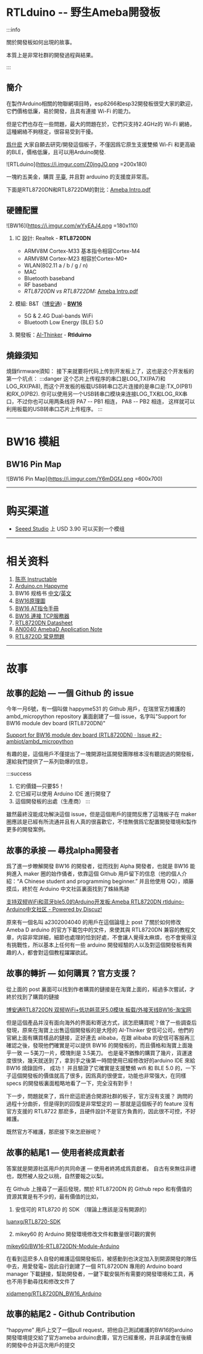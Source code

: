 # RTLduino -- 野生Ameba開發板

:::info

關於開發板如何出現的故事。

本質上是非常社群的開發過程與結果。

:::

## 簡介

在製作Arduino相關的物聯網項目時，esp8266和esp32開發板很受大家的歡迎，它們價格低廉，易於開發，且具有連接 Wi-Fi 的能力。

但是它們也存在一些問題，最大的問題在於，它們只支持2.4GHz的 Wi-Fi 網絡，這種網絡不夠穩定，很容易受到干擾。

[爲什麽](https://www.arduino.cn/thread-101986-1-1.html) 大家自願去研究/開發這個板子，不僅因爲它原生支援雙頻 Wi-Fi 和更高級的BLE，價格低廉，且可以用Arduino開發. 

![RTLduino](https://i.imgur.com/Z0jngJO.png =200x180)

一塊約五美金，購買 [平臺](https://www.aliexpress.com/item/1005001768102716.html), 并且對 arduuino 的支援度非常高。

下面是RTL8720DN和RTL8722DM的對比：[Ameba Intro.pdf](https://s3.us-west-2.amazonaws.com/secure.notion-static.com/d4f35900-2967-4128-8e8f-28381f2bd885/AmebaIntro.pdf?X-Amz-Algorithm=AWS4-HMAC-SHA256&X-Amz-Credential=AKIAT73L2G45O3KS52Y5%2F20210629%2Fus-west-2%2Fs3%2Faws4_request&X-Amz-Date=20210629T033530Z&X-Amz-Expires=86400&X-Amz-Signature=005ee99d6b908ed43339909f04e1a47657290a6a31f1cb1f77bf311a589270f6&X-Amz-SignedHeaders=host&response-content-disposition=filename%20%3D%22AmebaIntro.pdf%22)


## 硬體配置

![BW16](https://i.imgur.com/wYyEAJ4.png =180x110)

1. IC 設計: Realtek - **RTL8720DN**
    - ARMV8M Cortex-M33 基本指令相容Cortex-M4
    - ARMV8M Cortex-M23 相容於Cortex-M0+
    - WLAN(802.11 a / b / g / n)
    - MAC
    - Bluetooth baseband 
    - RF baseband
    - *RTL8720DN vs RTL8722DM:* [Ameba Intro.pdf](https://s3.us-west-2.amazonaws.com/secure.notion-static.com/d4f35900-2967-4128-8e8f-28381f2bd885/AmebaIntro.pdf?X-Amz-Algorithm=AWS4-HMAC-SHA256&X-Amz-Credential=AKIAT73L2G45O3KS52Y5%2F20210629%2Fus-west-2%2Fs3%2Faws4_request&X-Amz-Date=20210629T033530Z&X-Amz-Expires=86400&X-Amz-Signature=005ee99d6b908ed43339909f04e1a47657290a6a31f1cb1f77bf311a589270f6&X-Amz-SignedHeaders=host&response-content-disposition=filename%20%3D%22AmebaIntro.pdf%22)

2. 模組: B&T（[博安通](http://www.tech-now.com/product-3.html)) - [**BW16**](https://www.seeedstudio.com/Realtek8720DN-2-4G-5G-Dual-Bands-Wireless-and-BLE5-0-Combo-Module-p-4442.html)
    
    - 5G & 2.4G Dual-bands WiFi
    - Bluetooth Low Energy (BLE) 5.0
    
3. 開發板：[AI-Thinker](http://www.ai-thinker.com/index.html) - **Rtlduirno**

## 燒錄須知

燒錄firmware須知：
接下来就要将代码上传到开发板上了，这也是这个开发板的第一个坑点：
:::danger
这个芯片上传程序的串口是LOG_TX(PA7)和LOG_RX(PA8),
而这个开发板的板载USB转串口芯片连接的是串口是:TX_0(PB1)和RX_0(PB2).
你可以使用另一个USB转串口模块来连接LOG_TX和LOG_RX串口，不过你也可以用两条线将
PA7 -- PB1 相连，
PA8 -- PB2 相连，
这样就可以利用板载的USB转串口芯片上传程序。
:::


---

# BW16 模組

## BW16 Pin Map
![BW16 Pin Map](https://i.imgur.com/Y6mDGfJ.png =600x700)

---

# 购买渠道

- [Seeed Studio](https://www.seeedstudio.com/Realtek8720DN-2-4G-5G-Dual-Bands-Wireless-and-BLE5-0-Combo-Module-p-4442.html) 上 USD 3.90 可以买到一个模组

---

# 相关资料

1. [陈亮 Instructable](https://www.instructables.com/RTL8720DN/)
2. [Arduino.cn Happyme](https://www.arduino.cn/thread-101986-1-1.html)
3. BW16 规格书 [中文](https://docs.ai-thinker.com/_media/bw16_%E8%A7%84%E6%A0%BC%E4%B9%A6.pdf)/[英文](https://files.seeedstudio.com/products/102110419/Basic%20documents/bw16_product_specification_en.pdf)
4. [BW16原理圖](https://s3.us-west-2.amazonaws.com/secure.notion-static.com/90a215ac-8142-4afa-b4bc-ada15bc1f290/bw16_schematics-v1.0.pdf?X-Amz-Algorithm=AWS4-HMAC-SHA256&X-Amz-Credential=AKIAT73L2G45O3KS52Y5%2F20210629%2Fus-west-2%2Fs3%2Faws4_request&X-Amz-Date=20210629T124849Z&X-Amz-Expires=86400&X-Amz-Signature=d08950cb9664f2e4324454d47fe3fb6337528e84511809b044664b5206637eca&X-Amz-SignedHeaders=host&response-content-disposition=filename%20%3D%22bw16_schematics-v1.0.pdf%22)
5. [BW16 AT指令手冊](https://s3.us-west-2.amazonaws.com/secure.notion-static.com/e10afc80-951a-4e12-9f18-7f13ef1cc112/rtl8720d-at-commands-v2.4.1-20190814.pdf?X-Amz-Algorithm=AWS4-HMAC-SHA256&X-Amz-Credential=AKIAT73L2G45O3KS52Y5%2F20210629%2Fus-west-2%2Fs3%2Faws4_request&X-Amz-Date=20210629T124847Z&X-Amz-Expires=86400&X-Amz-Signature=f82dd51345d76296844aedb0451b5597a5f08b41db01e50446f492ed86c02733&X-Amz-SignedHeaders=host&response-content-disposition=filename%20%3D%22rtl8720d-at-commands-v2.4.1-20190814.pdf%22)
6. [BW16 連接 TCP服務器](https://zhuanlan.zhihu.com/p/281452883)
7. [RTL8720DN Datasheet](https://files.seeedstudio.com/products/102110419/Basic%20documents/00014457-UM0401-RTL872xD-Datasheet-v1.7_205016.pdf)
8. [AN0040 AmebaD Application Note](https://files.seeedstudio.com/products/102110419/Basic%20documents/00014218-AN0400-Ameba-D-Application-Note-v09_205022.pdf)
9. [RTL8720D 常見問題](https://s3.us-west-2.amazonaws.com/secure.notion-static.com/931f04e8-0918-4d77-b25d-a772f372834b/rtl8720d-FAQ-20190604.pdf?X-Amz-Algorithm=AWS4-HMAC-SHA256&X-Amz-Credential=AKIAT73L2G45O3KS52Y5%2F20210629%2Fus-west-2%2Fs3%2Faws4_request&X-Amz-Date=20210629T124631Z&X-Amz-Expires=86400&X-Amz-Signature=857617a8005c83b7e5ba88afe5f5f3d83e7b3c53552d2916bd30bbdc7085c781&X-Amz-SignedHeaders=host&response-content-disposition=filename%20%3D%22rtl8720d-FAQ-20190604.pdf%22)



---

# 故事

## 故事的起始 — 一個 Github 的 issue

今年一月6號，有一個叫做 happyme531 的 Github 用戶，在瑞昱官方維護的 ambd_micropython repository 裏面創建了一個 issue，名字叫"Support for BW16 module dev board (RTL8720DN)"

[Support for BW16 module dev board (RTL8720DN) · Issue #2 · ambiot/ambd_micropython](https://github.com/ambiot/ambd_micropython/issues/2)

有趣的是，這個用戶不僅提出了一塊開源社區開發團隊根本沒有聽説過的開發板，還給我們提供了一系列勁爆的信息，

:::success
1. 它的價錢—只要$5！
2. 它已經可以使用 Arduino IDE 進行開發了
3. 這個開發板的出處（生產商）
:::

雖然最終沒能成功解決這個 issue，但是這個用戶的提問反應了這塊板子在 maker 圈應該是已經有所流通并且有人真的很喜歡它，不惜無償爲它配置開發環境和製作更多的開發案例。

## 故事的承接 — 尋找alpha開發者

爲了進一步瞭解開發 BW16 的開發者，從而找到 Alpha 開發者，也就是 BW16 能夠進入 maker 圈的始作俑者，依靠這個 Github 用戶留下的信息（他的個人介紹：“A Chinese student and programming beginner.” 并且他使用 QQ），順藤摸瓜，終於在 Arduino 中文社區裏面找到了蛛絲馬跡

[支持双频WiFi和蓝牙ble5.0的Arduino开发板:Ameba RTL8720DN rtlduino-Arduino中文社区 - Powered by Discuz!](https://www.arduino.cn/forum.php?mod=viewthread&tid=101986&extra=&highlight=RTL8720DN&page=1)

原來有一個名叫 a2302004040 的用戶在這個論壇上 post 了關於如何修改 Ameba D arduino 的官方下載包中的文件，來使其與 RTL8720DN 兼容的教程文章，内容非常詳細，細節也處理的恰到好處，不會讓人覺得太麻煩，也不會覺得沒有挑戰性，所以基本上任何有一些 arduino 開發經驗的人以及對這個開發板有興趣的人，都會對這個教程躍躍欲試。

## 故事的轉折 — 如何購買？官方支援？

從上面的 post 裏面可以找到作者購買的鏈接是在淘寶上面的，經過多次嘗試，才終於找到了購買的鏈接

[博安通RTL8720DN 双频WiFi+低功耗蓝牙5.0模块 板载/外接天线BW16-淘宝网](https://item.taobao.com/item.htm?spm=a1z0d.6639537.1997196601.126.23357484xJfLA5&id=610183312653)

但是這個產品并沒有面向海外的界面和寄送方式，該怎麽購買呢？做了一些調查后發現，原來在淘寶上出售這個開發板的是大陸的 AI-Thinker 安信可公司，他們的官網上面有購買樣品的鏈接，正好連去 alibaba，在跟 alibaba 的安信可客服再三確認之後，發現他們確實是可以提供 BW16 的開發板的，而且價格和淘寶上面幾乎一致 — 5美刀一片，模塊則是 3.5美刀。 也是毫不猶豫的購買了幾片，貨運速度很快，幾天就送到了，拿到手之後第一時間使用已經修改好的arduino IDE 來給 BW16 燒錄固件， 成功！ 并且驗證了它確實是支援雙頻 wifi 和 BLE 5.0 的，一下子這個開發板的價值就高了很多，因爲真的很便宜，功能也非常强大，在同樣 specs 的開發板裏面粗略地看了一下，完全沒有對手！

下一步，問題就來了，爲什麽這麽適合開源社群的板子，官方沒有支援？ 詢問的過程十分曲折，但是得到的回復是非常堅定的 — 那就是這個板子的 feature 沒有官方支援的 RTL8722 那麽多，且硬件設計不是官方負責的，因此很不可控，不好維護。

既然官方不維護，那麽接下來怎麽辦呢？

## 故事的結尾1 — 使用者終成貢獻者

答案就是開源社區用戶的共同命運 — 使用者終將成爲貢獻者。 自古有來無往非禮也，既然被人投之以桃，自然要報之以梨。 

在 Github 上搜尋了一遍后發現，關於 RTL8720DN 的 Github repo 和有價值的資源其實是有不少的，最有價值的比如，

1. 安信可的 RTL8720 的 SDK （理論上應該是沒有開源的）

[luanxg/RTL8720-SDK](https://github.com/luanxg/RTL8720-SDK)

2. mikey60 的 Arduino 開發環境修改文件和數量很可觀的實例

[mikey60/BW16-RTL8720DN-Module-Arduino](https://github.com/mikey60/BW16-RTL8720DN-Module-Arduino)

在看到這麽多人自發的維護這個開發板后，被感動到也決定加入到開源開發的隊伍中去，用愛發電~ 因此自行創建了一個 RTL8720DN 專用的 Arduino board manager 下載鏈接，幫助開發者，一鍵下載安裝所有需要的開發環境和工具，再也不用手動尋找和修改文件了

[xidameng/RTL8720DN_BW16_Arduino](https://github.com/xidameng/RTL8720DN_BW16_Arduino)

## 故事的結尾2 - Github Contribution

“happyme” 用戶上交了一個pull request，把他自己測試維護的BW16的arduino開發環境提交給了官方ameba arduino倉庫，官方已經重視，并且承諾會在後續的開發中合并這次用戶的提交
